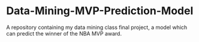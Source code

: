 # Data-Mining-MVP-Prediction-Model
 A repository containing my data mining class final project, a model which can predict the winner of the NBA MVP award.
